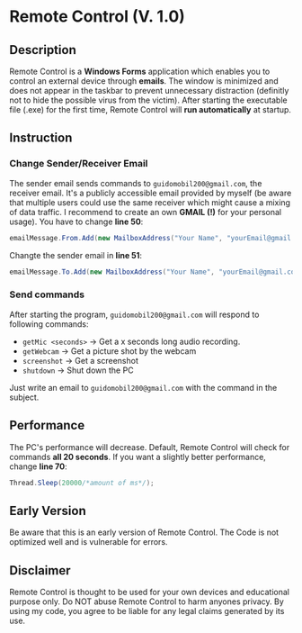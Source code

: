 # **Remote Control** (V. 1.0)
## **Description**
Remote Control is a **Windows Forms** application which enables you to control an external device through **emails**. The window is minimized and does not appear in the taskbar to prevent unnecessary distraction (definitly not to hide the possible virus from the victim). After starting the executable file (.exe) for the first time, Remote Control will **run automatically** at startup.
## **Instruction**
### **Change Sender/Receiver Email**
The sender email sends commands to `guidomobil200@gmail.com`, the receiver email. It's a publicly accessible email provided by myself (be aware that multiple users could use the same receiver which might cause a mixing of data traffic. I recommend to create an own **GMAIL (!)** for your personal usage). You have to change **line 50**:
```cs
emailMessage.From.Add(new MailboxAddress("Your Name", "yourEmail@gmail.com"));
```
Changte the sender email in **line 51**:
```cs
emailMessage.To.Add(new MailboxAddress("Your Name", "yourEmail@gmail.com"));
```
### **Send commands**
After starting the program, `guidomobil200@gmail.com` will respond to following commands:
- `getMic <seconds>` -> Get a x seconds long audio recording.
- `getWebcam` -> Get a picture shot by the webcam
- `screenshot` -> Get a screenshot
- `shutdown` -> Shut down the PC
<!---->
Just write an email to `guidomobil200@gmail.com` with the command in the subject.

## **Performance**
The PC's performance will decrease. Default, Remote Control will check for commands **all 20 seconds**. If you want a slightly better performance, change **line 70**:
```cs
Thread.Sleep(20000/*amount of ms*/);
```


## **Early Version**
Be aware that this is an early version of Remote Control. The Code is not optimized well and is vulnerable for errors.

## **Disclaimer**
Remote Control is thought to be used for your own devices and educational purpose only. Do NOT abuse Remote Control to harm anyones privacy. By using my code, you agree to be liable for any legal claims generated by its use.
